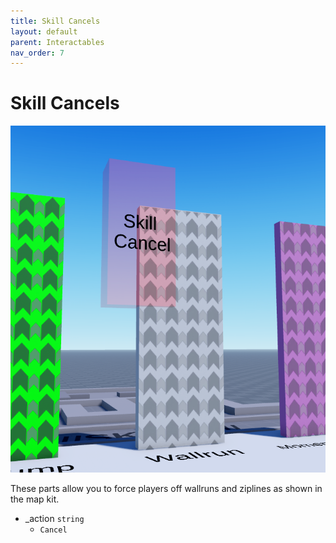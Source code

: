 ```yaml
---
title: Skill Cancels
layout: default
parent: Interactables
nav_order: 7
---
```

# Skill Cancels
![](../../../../assets/images/kit_skillcancel.png)

These parts allow you to force players off wallruns and ziplines as shown in the map kit.

- _action `string`
    - `Cancel`
